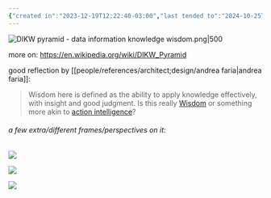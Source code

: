 ```yaml
---
{"created in":"2023-12-19T12:22:40-03:00","last tended to":"2024-10-25T14:45:33-03:00","dg-publish":true,"tags":["framework","sensemaking","technology","design"],"permalink":"/models-and-frameworks/design/dikw-pyramid/","dgPassFrontmatter":true,"created":"2023-12-19T12:22:40.833-03:00","updated":"2024-11-06T19:45:46.413-03:00"}
---
```


![DIKW pyramid - data information knowledge wisdom.png|500](/img/user/images/models%20&%20frameworks/DIKW%20pyramid%20-%20data%20information%20knowledge%20wisdom.png)

more on: https://en.wikipedia.org/wiki/DIKW_Pyramid

good reflection by [[people/references/architect;design/andrea faria\|andrea faria]]:

> Wisdom here is defined as the ability to apply knowledge effectively, with insight and good judgment. Is this really [Wisdom](https://diome.xyz/Wisdom) or something more akin to [action intelligence](https://static1.squarespace.com/static/6358fcee9747a0469c1398a6/t/65856807306a57677fea8579/1703241737324/8+Principles+of+Sensemaking.pdf)?

###### a few extra/different frames/perspectives on it:

<!--![DIKW knowledge management model - chavapong prateep.jpg](/img/user/images/models%20&%20frameworks/DIKW%20knowledge%20management%20model%20-%20chavapong%20prateep.jpg)-->
![](https://i.imgur.com/VPSnSld.jpg)

<!--![DIKW and basic strategy.png](/img/user/images/models%20&%20frameworks/DIKW%20and%20basic%20strategy.png)-->
![](https://i.imgur.com/xfaTc11.png)

<!--![data information knowledge wisdom - robert logan.png](/img/user/images/models%20&%20frameworks/data%20information%20knowledge%20wisdom%20-%20robert%20logan.png)-->
![](https://i.imgur.com/O3PLL1z.png)